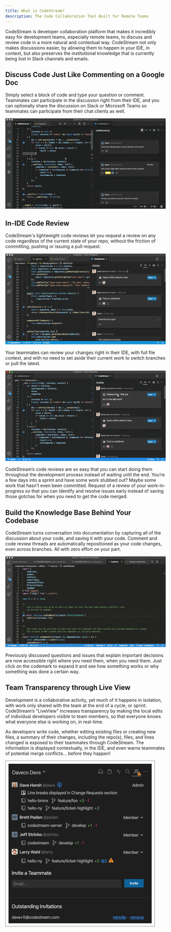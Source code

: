 ```yaml
---
title: What is CodeStream?
description: The Code Collaboration Tool Built for Remote Teams
---
```


CodeStream is developer collaboration platform that makes it incredibly easy for
development teams, especially remote teams, to discuss and review code in a more
natural and contextual way. CodeStream not only makes discussions easier, by
allowing them to happen in your IDE, in context, but also preserves the
institutional knowledge that is currently being lost in Slack channels and
emails. 

## Discuss Code Just Like Commenting on a Google Doc

Simply select a block of code and type your question or comment. Teammates can
participate in the discussion right from their IDE, and you can optionally share
the discussion on Slack or Microsoft Teams so teammates can participate from
their chat clients as well. 

![CodeStream](../assets/images/animated/DiscussCode.gif)

## In-IDE Code Review

CodeStream's lightweight code reviews let you request a review on any code
regardless of the current state of your repo, without the friction of
committing, pushing or issuing a pull request.

![Request a Code Review](../assets/images/animated/CodeReviewRequest.gif)

Your teammates can review your changes right in their IDE, with full file
context, and with no need to set aside their current work to switch branches or
pull the latest. 

![Review Changes](../assets/images/animated/CodeReviewPerform.gif)

CodeStream’s code reviews are so easy that you can start doing them throughout
the development process instead of waiting until the end. You’re a few days into
a sprint and have some work stubbed out? Maybe some work that hasn’t even been
committed. Request of a review of your work-in-progress so that you can identify
and resolve issues early instead of saving those gotchas for when you need to
get the code merged.

## Build the Knowledge Base Behind Your Codebase

CodeStream turns conversation into documentation by capturing all of the
discussion about your code, and saving it with your code. Comment and code
review threads are automatically repositioned as your code changes, even across
branches. All with zero effort on your part.

![Knowledge Base](../assets/images/animated/KnowledgeBase.gif)

Previously discussed questions and issues that explain important decisions are
now accessible right where you need them, when you need them. Just click on the
codemark to expand it and see how something works or why something was done a
certain way.

## Team Transparency through Live View

Development is a collaborative activity, yet much of it happens in isolation,
with work only shared with the team at the end of a cycle, or sprint.
CodeStream’s “LiveView” increases transparency by making the local edits of
individual developers visible to team members, so that everyone knows what
everyone else is working on, in real-time.

As developers write code, whether editing existing files or creating new files,
a summary of their changes, including the repo(s), files, and lines changed is
exposed to their teammates through CodeStream. The information is displayed
contextually, in the IDE, and even warns teammates of potential merge conflicts…
before they happen!

![Live View](../assets/images/TeamTab1.png)
